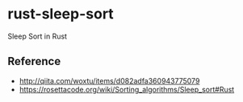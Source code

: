 # rust-sleep-sort
Sleep Sort in Rust

## Reference
- http://qiita.com/woxtu/items/d082adfa360943775079
- https://rosettacode.org/wiki/Sorting_algorithms/Sleep_sort#Rust
